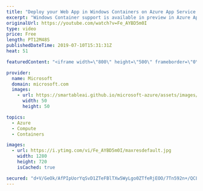 ```yaml
---
title: "Deploy your Web App in Windows Containers on Azure App Service | Azure Friday"
excerpt: "Windows Container support is available in preview in Azure App Service. By deploying applications via Windows Containers in Azure App Service you can install your dependencies inside the container, call APIs currently blocked by the Azure App Service sandbox and use the power of containers to migrate"
originalUrl: https://youtube.com/watch?v=Fe_AYBD5m0I
type: video
price: Free
length: PT12M48S
publishedDateTime: 2019-07-10T15:31:31Z
heat: 51

featuredContent: "<iframe width=\"800\" height=\"500\" frameborder=\"0\" src=\"https://www.youtube.com/embed/Fe_AYBD5m0I\" allow=\"accelerometer; autoplay; encrypted-media; gyroscope; picture-in-picture\" allowfullscreen></iframe>"

provider:
  name: Microsoft
  domain: microsoft.com
  images:
    - url: https://smartableai.github.io/microsoft-azure/assets/images/organizations/microsoft.com-50x50.jpg
      width: 50
      height: 50

topics:
  - Azure
  - Compute
  - Containers

images:
  - url: https://i.ytimg.com/vi/Fe_AYBD5m0I/maxresdefault.jpg
    width: 1280
    height: 720
    isCached: true

secured: "d+V/GeOk/AfPIpUorYqSvD1ZTeFBlTXw5WyLgo0ZTfeRjEOO/7Tn592n+/QCLHzW+UiXtdmGpqdf3avDQxO9JA9vtsLqTLuV5hK2xgkMBDLSg/fug+z9B1UDzc/O6mCp4R1T/VyuZ/Y2Yw2curhVoNsSFOnMKDdnFrFvUuLwFuQ9vyUR4IqYEjCgSxTYEIMyOcoXNO2+4qn3KvQ80qIMCw4EefoLdvVWRxl4vK5vuOJkSaHc0GoPQ97PvcJ23dIVpkmmDWdUIjjpgqiOBEqKhrUOO/Iq21kJTqTGSiMTbeq33W2qyYqzHNAtt81nZYOuZ0+44GNaQvljppsZEMDJMxA0VHjoOAVZX0cGn1pgQOjAaM/CgkZQKBlL1iVTBCzG3v2aGLLH18QWcP112oq8/B8P6d9wKUAb3efYs65Aad0=;qXGEZFOmZd/ua7eqsYXijw=="
---
```


